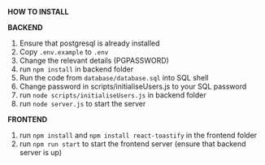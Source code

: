 **HOW TO INSTALL**

**BACKEND**
1. Ensure that postgresql is already installed
2. Copy `.env.example` to `.env`
3. Change the relevant details (PGPASSWORD)
4. run `npm install` in  backend folder
5. Run the code from `database/database.sql` into SQL shell
6. Change password in scripts/initialiseUsers.js to your SQL password
7. run `node scripts/initialiseUsers.js` in backend folder
8. run `node server.js` to start the server

**FRONTEND**
1. run `npm install` and `npm install react-toastify` in the frontend folder
3. run `npm run start` to start the frontend server (ensure that backend server is up)
